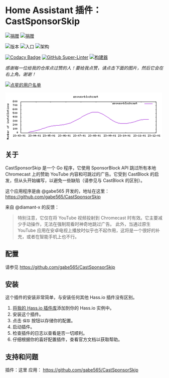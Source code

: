 # Home Assistant 插件：CastSponsorSkip

[![捐赠][donation-badge]](https://www.buymeacoffee.com/alexbelgium)
[![捐赠][paypal-badge]](https://www.paypal.com/donate/?hosted_button_id=DZFULJZTP3UQA)

![版本](https://img.shields.io/badge/dynamic/json?label=Version&query=%24.version&url=https%3A%2F%2Fraw.githubusercontent.com%2Falexbelgium%2Fhassio-addons%2Fmaster%2Fsponsorblockcast%2Fconfig.json)
![入口](https://img.shields.io/badge/dynamic/json?label=Ingress&query=%24.ingress&url=https%3A%2F%2Fraw.githubusercontent.com%2Falexbelgium%2Fhassio-addons%2Fmaster%2Fsponsorblockcast%2Fconfig.json)
![架构](https://img.shields.io/badge/dynamic/json?color=success&label=Arch&query=%24.arch&url=https%3A%2F%2Fraw.githubusercontent.com%2Falexbelgium%2Fhassio-addons%2Fmaster%2Fsponsorblockcast%2Fconfig.json)

[![Codacy Badge](https://app.codacy.com/project/badge/Grade/9c6cf10bdbba45ecb202d7f579b5be0e)](https://www.codacy.com/gh/alexbelgium/hassio-addons/dashboard?utm_source=github.com&utm_medium=referral&utm_content=alexbelgium/hassio-addons&utm_campaign=Badge_Grade)
[![GitHub Super-Linter](https://img.shields.io/github/actions/workflow/status/alexbelgium/hassio-addons/weekly-supelinter.yaml?label=Lint%20code%20base)](https://github.com/alexbelgium/hassio-addons/actions/workflows/weekly-supelinter.yaml)
[![构建器](https://img.shields.io/github/actions/workflow/status/alexbelgium/hassio-addons/onpush_builder.yaml?label=Builder)](https://github.com/alexbelgium/hassio-addons/actions/workflows/onpush_builder.yaml)

[donation-badge]: https://img.shields.io/badge/Buy%20me%20a%20coffee%20(no%20paypal)-%23d32f2f?logo=buy-me-a-coffee&style=flat&logoColor=white
[paypal-badge]: https://img.shields.io/badge/Buy%20me%20a%20coffee%20with%20Paypal-0070BA?logo=paypal&style=flat&logoColor=white

_感谢每一位给我的仓库点过赞的人！要给我点赞，请点击下面的图片，然后它会在右上角。谢谢！_

[![点星的用户名单](https://raw.githubusercontent.com/alexbelgium/hassio-addons/master/.github/stars2.svg)](https://github.com/alexbelgium/hassio-addons/stargazers)

![下载演变](https://raw.githubusercontent.com/alexbelgium/hassio-addons/master/sponsorblockcast/stats.png)

## 关于

CastSponsorSkip 是一个 Go 程序，它使用 SponsorBlock API 跳过所有本地 Chromecast 上的赞助 YouTube 内容和可跳过的广告。它受到 CastBlock 的启发，但从头开始编写，以避免一些缺陷（请参见与 CastBlock 的区别）。

这个应用程序是由 @gabe565 开发的，地址在这里：https://github.com/gabe565/CastSponsorSkip

来自 @diamant-x 的反馈：
> 特别注意，它仅在将 YouTube 视频投射到 Chromecast 时有效。它主要减少手动操作，无法在强制观看时神奇地跳过广告。
> 此外，当通过原生 YouTube 应用在安卓电视上播放时似乎也不起作用，这将是一个很好的补充，或者在智能手机上也不行。

## 配置

请参见 https://github.com/gabe565/CastSponsorSkip

## 安装

这个插件的安装非常简单，与安装任何其他 Hass.io 插件没有区别。

1. [将我的 Hass.io 插件库][repository]添加到你的 Hass.io 实例中。
1. 安装这个插件。
1. 点击 `保存` 按钮以存储你的配置。
1. 启动插件。
1. 检查插件的日志以查看是否一切顺利。
1. 仔细根据你的喜好配置插件，查看官方文档以获取帮助。

## 支持和问题

插件：这里
应用： https://github.com/gabe565/CastSponsorSkip

[repository]: https://github.com/alexbelgium/hassio-addons